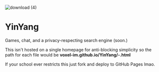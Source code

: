   ![download (4)](https://github.com/glorbatron/YinYang/assets/164063937/ff924f27-c381-4dce-abc7-f5131c017f54)

# YinYang


Games, chat, and a privacy-respecting search engine (soon.)


This isn't hosted on a single homepage for anti-blocking simplicity so the path for each file would be **voxel-im.github.io/YinYang/-.html**


If your school ever restricts this just fork and deploy to GitHub Pages lmao.
